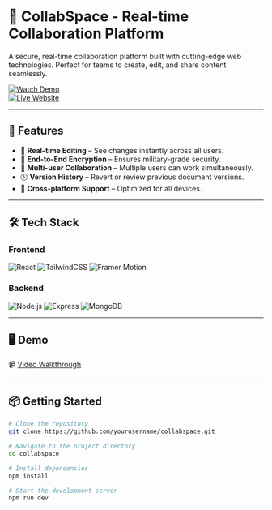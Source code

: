# 🔐 CollabSpace - Real-time Collaboration Platform

A secure, real-time collaboration platform built with cutting-edge web technologies. Perfect for teams to create, edit, and share content seamlessly.

[![Watch Demo](https://img.shields.io/badge/Watch-Demo-red?style=for-the-badge&logo=youtube)](https://youtube.com/your-video-link)  
[![Live Website](https://img.shields.io/badge/Live-Website-00C853?style=for-the-badge&logo=vercel)](https://collabspace-ooppp.vercel.app/)

---

## 🚀 Features

- 🔄 **Real-time Editing** – See changes instantly across all users.
- 🔐 **End-to-End Encryption** – Ensures military-grade security.
- 👥 **Multi-user Collaboration** – Multiple users can work simultaneously.
- 🕓 **Version History** – Revert or review previous document versions.
- 📱 **Cross-platform Support** – Optimized for all devices.

---

## 🛠 Tech Stack

### Frontend  
![React](https://img.shields.io/badge/React-20232A?style=flat&logo=react)
![TailwindCSS](https://img.shields.io/badge/Tailwind_CSS-38B2AC?style=flat&logo=tailwind-css)
![Framer Motion](https://img.shields.io/badge/Framer_Motion-0055FF?style=flat&logo=framer)

### Backend  
![Node.js](https://img.shields.io/badge/Node.js-339933?style=flat&logo=nodedotjs)
![Express](https://img.shields.io/badge/Express-000000?style=flat&logo=express)
![MongoDB](https://img.shields.io/badge/MongoDB-47A248?style=flat&logo=mongodb)

---

## 🖥️ Demo

📹 [Video Walkthrough](https://drive.google.com/file/d/1zqjyIDzC2dqxRkOHLlK5oMjjdybUj4yT/view?usp=drive_link)

---

## 📦 Getting Started

```bash
# Clone the repository
git clone https://github.com/yourusername/collabspace.git

# Navigate to the project directory
cd collabspace

# Install dependencies
npm install

# Start the development server
npm run dev
